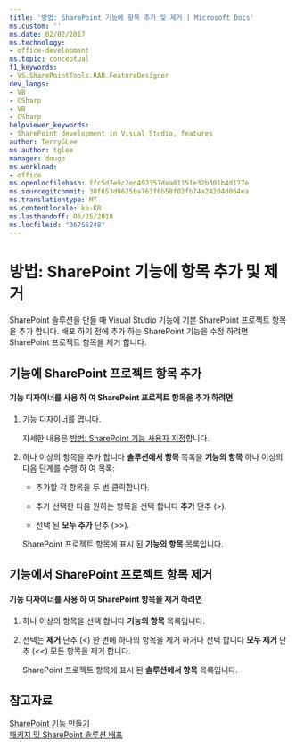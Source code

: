 ```yaml
---
title: '방법: SharePoint 기능에 항목 추가 및 제거 | Microsoft Docs'
ms.custom: ''
ms.date: 02/02/2017
ms.technology:
- office-development
ms.topic: conceptual
f1_keywords:
- VS.SharePointTools.RAD.FeatureDesigner
dev_langs:
- VB
- CSharp
- VB
- CSharp
helpviewer_keywords:
- SharePoint development in Visual Studio, features
author: TerryGLee
ms.author: tglee
manager: douge
ms.workload:
- office
ms.openlocfilehash: ffc5d7e9c2ed492357dea01151e32b301b4d177e
ms.sourcegitcommit: 30f653d9625ba763f6b58f02fb74a24204d064ea
ms.translationtype: MT
ms.contentlocale: ko-KR
ms.lasthandoff: 06/25/2018
ms.locfileid: "36756248"
---
```

# <a name="how-to-add-and-remove-items-to-sharepoint-features"></a>방법: SharePoint 기능에 항목 추가 및 제거
  SharePoint 솔루션을 만들 때 Visual Studio 기능에 기본 SharePoint 프로젝트 항목을 추가 합니다. 배포 하기 전에 추가 하는 SharePoint 기능을 수정 하려면 SharePoint 프로젝트 항목을 제거 합니다.  
  
## <a name="add-sharepoint-project-items-to-a-feature"></a>기능에 SharePoint 프로젝트 항목 추가  
  
#### <a name="to-add-sharepoint-project-items-with-the-feature-designer"></a>기능 디자이너를 사용 하 여 SharePoint 프로젝트 항목을 추가 하려면  
  
1.  기능 디자이너를 엽니다.  
  
     자세한 내용은 [방법: SharePoint 기능 사용자 지정](../sharepoint/how-to-customize-a-sharepoint-feature.md)합니다.  
  
2.  하나 이상의 항목을 추가 합니다 **솔루션에서 항목** 목록을 **기능의 항목** 하나 이상의 다음 단계를 수행 하 여 목록:  
  
    -   추가할 각 항목을 두 번 클릭합니다.  
  
    -   추가 선택한 다음 원하는 항목을 선택 합니다 **추가** 단추 (>).  
  
    -   선택 된 **모두 추가** 단추 (>>).  
  
     SharePoint 프로젝트 항목에 표시 된 **기능의 항목** 목록입니다.  
  
## <a name="remove-sharepoint-project-items-from-a-feature"></a>기능에서 SharePoint 프로젝트 항목 제거  
  
#### <a name="to-remove-sharepoint-items-with-the-feature-designer"></a>기능 디자이너를 사용 하 여 SharePoint 항목을 제거 하려면
  
1.  하나 이상의 항목을 선택 합니다 **기능의 항목** 목록입니다.  
  
2.  선택는 **제거** 단추 (<) 한 번에 하나의 항목을 제거 하거나 선택 합니다 **모두 제거** 단추 (<<) 모든 항목을 제거 합니다.  
  
     SharePoint 프로젝트 항목에 표시 된 **솔루션에서 항목** 목록입니다.  
  
## <a name="see-also"></a>참고자료
 [SharePoint 기능 만들기](../sharepoint/creating-sharepoint-features.md)   
 [패키지 및 SharePoint 솔루션 배포](../sharepoint/packaging-and-deploying-sharepoint-solutions.md)  
  
